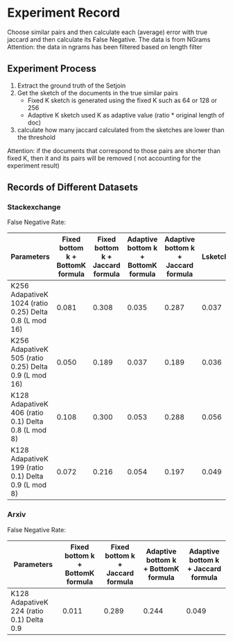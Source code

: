 #  Experiment Record
Choose similar pairs and then calculate each (average) error with true jaccard and then calculate its False Negative.
The data is from NGrams
Attention: the data in ngrams has been filtered based on length filter
## Experiment Process
1. Extract the ground truth of the Setjoin
2. Get the sketch of the documents in the true similar pairs
    - Fixed K sketch is generated using the fixed K such as 64 or 128 or 256
    - Adaptive K sketch used K as adaptive value (ratio * original length of doc)
3. calculate how many jaccard calculated from the sketches are lower than the threshold

Attention: if the documents that correspond to those pairs are shorter than fixed K, then it and its pairs will be removed ( not accounting for the experiment result)

## Records of Different Datasets

### Stackexchange
False Negative Rate:

| Parameters | Fixed bottom k + BottomK formula | Fixed bottom k + Jaccard formula| Adaptive bottom k + BottomK formula|Adaptive bottom k + Jaccard formula| Lsketch|
|----------|----------|----------|----------|----------|----------|
| K256 AdapativeK 1024 (ratio 0.25)  Delta 0.8 (L mod 16)  |0.081 |0.308|0.035| 0.287 | 0.037 |
| K256 AdapativeK 505 (ratio 0.25)  Delta 0.9 (L mod 16)  |0.050 |0.189|0.037| 0.189 | 0.036 |
| K128 AdapativeK 406 (ratio 0.1) Delta 0.8 (L mod 8)  |0.108 |0.300|0.053| 0.288 | 0.056 |
| K128 AdapativeK 199 (ratio 0.1) Delta 0.9 (L mod 8) |0.072 |0.216|0.054| 0.197 | 0.049 |

### Arxiv
False Negative Rate:

| Parameters | Fixed bottom k + BottomK formula | Fixed bottom k + Jaccard formula| Adaptive bottom k + BottomK formula|Adaptive bottom k + Jaccard formula|
|----------|----------|----------|----------|----------|
| K128 AdapativeK 224 (ratio 0.1) Delta 0.9 |0.011 |0.289|0.244| 0.049 | 0.005 |

